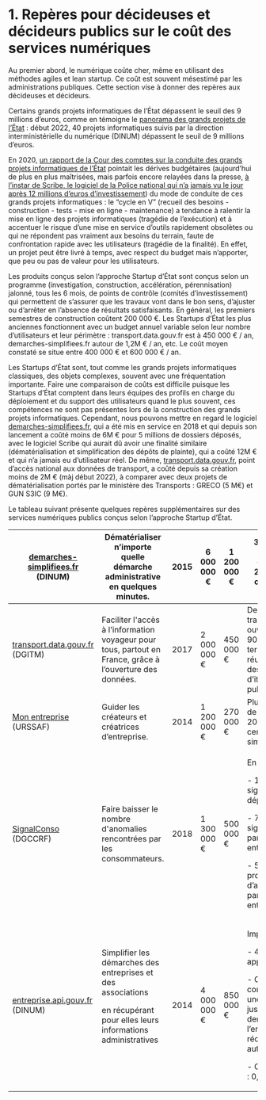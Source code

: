 # 1. Repères pour décideuses et décideurs publics sur le coût des services numériques

Au premier abord, le numérique coûte cher, même en utilisant des méthodes agiles et lean startup. Ce coût est souvent mésestimé par les administrations publiques. Cette section vise à donner des repères aux décideuses et décideurs.

Certains grands projets informatiques de l’État dépassent le seuil des 9 millions d’euros, comme en témoigne le [panorama des grands projets de l’État](https://www.numerique.gouv.fr/publications/panorama-grands-projets-si/) : début 2022, 40 projets informatiques suivis par la direction interministérielle du numérique (DINUM) dépassent le seuil de 9 millions d’euros.

En 2020, [un rapport de la Cour des comptes sur la conduite des grands projets informatiques de l’État](https://www.ccomptes.fr/fr/publications/la-conduite-des-grands-projets-numeriques-de-letat) pointait les dérives budgétaires (aujourd’hui de plus en plus maîtrisées, mais parfois encore relayées dans la presse, [à l’instar de Scribe, le logiciel de la Police national qui n’a jamais vu le jour après 12 millions d’euros d’investissement](https://www.franceinter.fr/justice/scribe-le-fiasco-numerique-pour-la-police-a-pres-de-12-millions-d-euros-sera-remplace)) du mode de conduite de ces grands projets informatiques : le “cycle en V” (recueil des besoins - construction - tests - mise en ligne - maintenance) a tendance à ralentir la mise en ligne des projets informatiques (tragédie de l’exécution) et à accentuer le risque d’une mise en service d’outils rapidement obsolètes ou qui ne répondent pas vraiment aux besoins du terrain, faute de confrontation rapide avec les utilisateurs (tragédie de la finalité). En effet, un projet peut être livré à temps, avec respect du budget mais n’apporter, que peu ou pas de valeur pour les utilisateurs.

Les produits conçus selon l’approche Startup d’État sont conçus selon un programme (investigation, construction, accélération, pérennisation) jalonné, tous les 6 mois, de points de contrôle (comités d’investissement) qui permettent de s’assurer que les travaux vont dans le bon sens, d’ajuster ou d’arrêter en l’absence de résultats satisfaisants. En général, les premiers semestres de construction coûtent 200 000 €. Les Startups d’État les plus anciennes fonctionnent avec un budget annuel variable selon leur nombre d’utilisateurs et leur périmètre : transport.data.gouv.fr est à 450 000 € / an, demarches-simplifiees.fr autour de 1,2M € / an, etc.  Le coût moyen constaté se situe entre 400 000 € et 600 000 € / an.&#x20;

Les Startups d’État sont, tout comme les grands projets informatiques classiques, des objets complexes, souvent avec une fréquentation importante. Faire une comparaison de coûts est difficile puisque les Startups d’État comptent dans leurs équipes des profils en charge du déploiement et du support des utilisateurs quand le plus souvent, ces compétences ne sont pas présentes lors de la construction des grands projets informatiques. Cependant, nous pouvons mettre en regard le logiciel [demarches-simplifiees.fr](https://www.demarches-simplifiees.fr/), qui a été mis en service en 2018 et qui depuis son lancement a coûté moins de 6M € pour 5 millions de dossiers déposés, avec le logiciel Scribe qui aurait dû avoir une finalité similaire (dématérialisation et simplification des dépôts de plainte), qui a coûté 12M € et qui n’a jamais eu d’utilisateur réel. De même, [transport.data.gouv.fr](https://transport.data.gouv.fr/), point d’accès national aux données de transport, a coûté depuis sa création moins de 2M € (màj début 2022), à comparer avec deux projets de dématérialisation portés par le ministère des Transports : GRECO (5 M€) et GUN S3IC (9 M€).&#x20;

Le tableau suivant présente quelques repères supplémentaires sur des services numériques publics conçus selon l’approche Startup d’État.



| [demarches-simplifiees.fr](https://www.demarches-simplifiees.fr/) (DINUM) | Dématérialiser n’importe quelle démarche administrative en quelques minutes.                                                                     | 2015 | 6 000 000 € | 1 200 000 € | 3 000 000 de dossiers déposés en 2021, soit 40 centimes par dossier                                                                                                                                            |
| ------------------------------------------------------------------------- | ------------------------------------------------------------------------------------------------------------------------------------------------ | ---- | ----------- | ----------- | -------------------------------------------------------------------------------------------------------------------------------------------------------------------------------------------------------------- |
| [transport.data.gouv.fr](https://transport.data.gouv.fr/) (DGITM)         | Faciliter l'accès à l’information voyageur pour tous, partout en France, grâce à l’ouverture des données.                                        | 2017 | 2 000 000 € | 450 000 €   | Des données de transport ouvertes sur 90% du territoire, réutilisées par des calculateurs d’itinéraire grand public.                                                                                           |
| [Mon entreprise](https://mon-entreprise.urssaf.fr/) (URSSAF)              | Guider les créateurs et créatrices d’entreprise.                                                                                                 | 2014 | 1 200 000 € | 270 000 €   | Plus de 2 millions de simulations en 2021, soit 14 centimes par simulation                                                                                                                                     |
| [SignalConso](https://signal.conso.gouv.fr/) (DGCCRF)                     | Faire baisser le nombre d'anomalies rencontrées par les consommateurs.                                                                           | 2018 | 1 300 000 € | 500 000 €   | <p>En 2021 :</p><p>- 140 000 signalement déposés;</p><p>- 72% des signalements lus par les entreprises;</p><p>- 50 687 promesses d’action faites par des entreprises.</p>                                      |
| [entreprise.api.gouv.fr](http://entreprise.api.gouv.fr) (DINUM)           | <p>Simplifier les démarches des entreprises et des associations</p><p>en récupérant pour elles leurs informations administratives</p><p><br></p> | 2014 | 4 000 000 € | 850 000 €   | <p>Impact en 2021 :</p><p>- 47 millions appels uniques</p><p>- Chaque appel correspond à une pièce justificative non demandée à l’entreprise car récupérée automatiquement</p><p>- Coût par appel : 0,02 €</p> |
